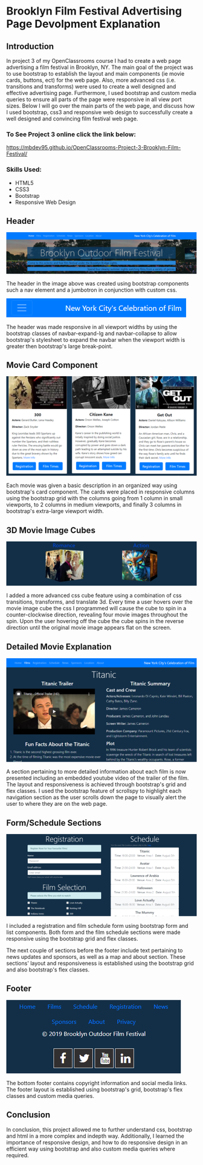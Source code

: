 # Brooklyn Film Festival Advertising Page Devolpment Explanation

## Introduction
In project 3 of my OpenClassrooms course I had to create a web page advertising a film festival in Brooklyn, NY.  The main goal of the project was to use bootstrap to establish the layout and main components (ie movie cards, buttons, ect) for the web page.  Also, more advanced css (i.e. transitions and transforms) were used to create a well designed and effective advertising page.  Furthermore, I used bootstrap and custom media queries to ensure all parts of the page were responsive in all view port sizes. Below I will go over the main parts of the web page, and discuss how I used bootstrap, css3 and responsive web design to successfully create a well designed and convincing film festival web page.

### To See Project 3 online click the link below:
https://mbdev95.github.io/OpenClassrooms-Project-3-Brooklyn-Film-Festival/

### Skills Used:
- HTML5
- CSS3
- Bootstrap
- Responsive Web Design

## Header
!['header'](https://github.com/mbdev95/OpenClassrooms-Project-3-Brooklyn-Film-Festival/blob/master/img/Project-3-README-Images/Header.PNG)

The header in the image above was created using bootstrap components such a nav element and a jumbotron in conjunction with custom css.  

!['responsive header'](https://github.com/mbdev95/OpenClassrooms-Project-3-Brooklyn-Film-Festival/blob/master/img/Project-3-README-Images/Responsive-Header.PNG)

The header was made responsive in all viewport widths by using the bootstrap classes of navbar-expand-lg and navbar-collapse to allow bootstrap's stylesheet to expand the navbar when the viewport width is greater then bootstrap's large break-point.

## Movie Card Component
!['movie cards'](https://github.com/mbdev95/OpenClassrooms-Project-3-Brooklyn-Film-Festival/blob/master/img/Project-3-README-Images/Movie-Cards-Component.PNG)

Each movie was given a basic description in an organized way using bootstrap's card component. The cards were placed in responsive columns using the bootstrap grid with the columns going from 1 column in small viewports, to 2 columns in medium viewports, and finally 3 columns in bootstrap's extra-large viewport width.

## 3D Movie Image Cubes
!['3D movie image cubes'](https://github.com/mbdev95/OpenClassrooms-Project-3-Brooklyn-Film-Festival/blob/master/img/Project-3-README-Images/3D-Movie-Image-Cubes.PNG)

I added a more advanced css cube feature using a combination of css transitions, transforms, and translate 3d. Every time a user hovers over the movie image cube the css I programmed will cause the cube to spin in a counter-clockwise direction, revealing four movie images throughout the spin.  Upon the user hovering off the cube the cube spins in the reverse direction until the original movie image appears flat on the screen.

## Detailed Movie Explanation 
!['detailed movie section'](https://github.com/mbdev95/OpenClassrooms-Project-3-Brooklyn-Film-Festival/blob/master/img/Project-3-README-Images/Detailed-Movie-Section.PNG)

A section pertaining to more detailed information about each film is now presented including an embedded youtube video of the trailer of the film. The layout and responsiveness is achieved through bootstrap's grid and flex classes. I used the bootstrap feature of scrollspy to highlight each navigation section as the user scrolls down the page to visually alert the user to where they are on the web page.

## Form/Schedule Sections
!['form/schedule'](https://github.com/mbdev95/OpenClassrooms-Project-3-Brooklyn-Film-Festival/blob/master/img/Project-3-README-Images/Forms-Schedule.PNG)

I included a registration and film schedule form using bootstrap form and list components.  Both form and the film schedule sections were made responsive using the bootstrap grid and flex classes.

The next couple of sections before the footer include text pertaining to news updates and sponsors, as well as a map and about section.  These sections' layout and responsiveness is established using the bootstrap grid and also bootstrap's flex classes.

## Footer
!['responsive footer'](https://github.com/mbdev95/OpenClassrooms-Project-3-Brooklyn-Film-Festival/blob/master/img/Project-3-README-Images/Responive-Footer.PNG)

The bottom footer contains copyright information and social media links.  The footer layout is established using bootstrap's grid, bootstrap's flex classes and custom media queries.

## Conclusion
In conclusion, this project allowed me to further understand css, bootstrap and html in a more complex and indepth way. Additionally, I learned the importance of responsive design, and how to do responsive design in an efficient way using bootstrap and also custom media queries where required.
